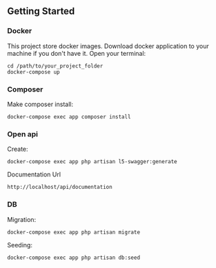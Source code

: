 ## Getting Started

### Docker
This project store docker images. Download docker application to your machine if you don't have it. Open your terminal:

    cd /path/to/your_project_folder
    docker-compose up

### Composer
Make composer install:

    docker-compose exec app composer install

### Open api
Create:

    docker-compose exec app php artisan l5-swagger:generate

Documentation Url

    http://localhost/api/documentation


### DB
Migration:

    docker-compose exec app php artisan migrate

Seeding:

    docker-compose exec app php artisan db:seed

